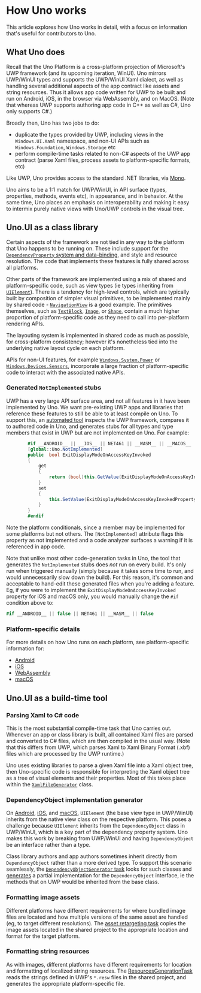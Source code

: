# How Uno works

This article explores how Uno works in detail, with a focus on information that's useful for contributors to Uno. 

## What Uno does

Recall that the  Uno Platform is a cross-platform projection of Microsoft's UWP framework (and its upcoming iteration, WinUI). Uno mirrors UWP/WinUI types and supports the UWP/WinUI Xaml dialect, as well as handling several additional aspects of the app contract like assets and string resources. Thus it allows app code written for UWP to be built and run on Android, iOS, in the browser via WebAssembly, and on MacOS. (Note that whereas UWP supports authoring app code in C++ as well as C#, Uno only supports C#.)

Broadly then, Uno has two jobs to do:

* duplicate the types provided by UWP, including views in the `Windows.UI.Xaml` namespace, and non-UI APIs such as `Windows.Foundation`, `Windows.Storage` etc
* perform compile-time tasks related to non-C# aspects of the UWP app contract (parse Xaml files, process assets to platform-specific formats, etc)

Like UWP, Uno provides access to the standard .NET libraries, via [Mono](https://www.mono-project.com/).

Uno aims to be a 1:1 match for UWP/WinUI, in API surface (types, properties, methods, events etc), in appearance, and in behavior. At the same time, Uno places an emphasis on interoperability and making it easy to intermix purely native views with Uno/UWP controls in the visual tree.

## Uno.UI as a class library

Certain aspects of the framework are not tied in any way to the platform that Uno happens to be running on. These include support for the [`DependencyProperty` system and data-binding](https://docs.microsoft.com/en-us/windows/uwp/xaml-platform/dependency-properties-overview), and style and resource resolution. The code that implements these features is fully shared across all platforms.

Other parts of the framework are implemented using a mix of shared and platform-specific code, such as view types (ie types inheriting from [`UIElement`](https://docs.microsoft.com/en-us/uwp/api/windows.ui.xaml.uielement)). There is a tendency for high-level controls, which are typically built by composition of simpler visual primitives, to be implemented mainly by shared code - [`NavigationView`](https://github.com/unoplatform/uno/tree/master/src/Uno.UI/UI/Xaml/Controls/NavigationView) is a good example. The primitives themselves, such as [`TextBlock`](https://github.com/unoplatform/uno/tree/master/src/Uno.UI/UI/Xaml/Controls/TextBlock), [`Image`](https://github.com/unoplatform/uno/tree/master/src/Uno.UI/UI/Xaml/Controls/Image), or [`Shape`](https://github.com/unoplatform/uno/tree/master/src/Uno.UI/UI/Xaml/Shapes), contain a much higher proportion of platform-specific code as they need to call into per-platform rendering APIs.

The layouting system is implemented in shared code as much as possible, for cross-platform consistency; however it's nonetheless tied into the underlying native layout cycle on each platform.

APIs for non-UI features, for example [`Windows.System.Power`](../features/windows-system-power.md) or [`Windows.Devices.Sensors`](../features/windows-devices-sensors.md), incorporate a large fraction of platform-specific code to interact with the associated native APIs.

### Generated `NotImplemented` stubs

UWP has a very large API surface area, and not all features in it have been implemented by Uno. We want pre-existing UWP apps and libraries that reference these features to still be able to at least compile on Uno. To support this, an [automated tool](https://github.com/unoplatform/uno/tree/master/src/Uno.UWPSyncGenerator) inspects the UWP framework, compares it to authored code in Uno, and generates stubs for all types and type members that exist in UWP but are not implemented on Uno. For example:

```csharp
		#if __ANDROID__ || __IOS__ || NET461 || __WASM__ || __MACOS__
		[global::Uno.NotImplemented]
		public  bool ExitDisplayModeOnAccessKeyInvoked
		{
			get
			{
				return (bool)this.GetValue(ExitDisplayModeOnAccessKeyInvokedProperty);
			}
			set
			{
				this.SetValue(ExitDisplayModeOnAccessKeyInvokedProperty, value);
			}
		}
		#endif
```

Note the platform conditionals, since a member may be implemented for some platforms but not others. The `[NotImplemented]` attribute flags this property as not implemented and a code analyzer surfaces a warning if it is referenced in app code.

Note that unlike most other code-generation tasks in Uno, the tool that generates the `NotImplemented` stubs does _not_ run on every build. It's only run when triggered manually (simply because it takes some time to run, and would unnecessarily slow down the build). For this reason, it's common and acceptable to hand-edit these generated files when you're adding a feature. Eg, if you were to implement the `ExitDisplayModeOnAccessKeyInvoked` property for iOS and macOS only, you would manually change the `#if` condition above to:

```csharp
#if __ANDROID__ || false || NET461 || __WASM__ || false
```

### Platform-specific details

For more details on how Uno runs on each platform, see platform-specific information for:

* [Android](uno-internals-android.md)
* [iOS](uno-internals-ios.md)
* [WebAssembly](uno-internals-wasm.md)
* [macOS](uno-internals-macos.md)

## Uno.UI as a build-time tool

### Parsing Xaml to C# code

This is the most substantial compile-time task that Uno carries out. Whenever an app or class library is built, all contained Xaml files are parsed and converted to C# files, which are then compiled in the usual way. (Note that this differs from UWP, which parses Xaml to Xaml Binary Format (.xbf) files which are processed by the UWP runtime.)

Uno uses existing libraries to parse a given Xaml file into a Xaml object tree, then Uno-specific code is responsible for interpreting the Xaml object tree as a tree of visual elements and their properties. Most of this takes place within the [`XamlFileGenerator`](https://github.com/unoplatform/uno/blob/master/src/SourceGenerators/Uno.UI.SourceGenerators/XamlGenerator/XamlFileGenerator.cs) class.

### DependencyObject implementation generator

On [Android](uno-internals-android.md), [iOS](uno-internals-ios.md), and [macOS](uno-internals-macos.md), `UIElement` (the base view type in UWP/WinUI) inherits from the native view class on the respective platform. This poses a challenge because `UIElement` inherits from the `DependencyObject` class in UWP/WinUI, which is a key part of the dependency property system. Uno makes this work by breaking from UWP/WinUI and having `DependencyObject` be an interface rather than a type.

Class library authors and app authors sometimes inherit directly from `DependencyObject` rather than a more derived type. To support this scenario seamlessly, the [`DependencyObjectGenerator` task](https://github.com/unoplatform/uno/blob/master/src/SourceGenerators/Uno.UI.SourceGenerators/DependencyObject/DependencyObjectGenerator.cs) looks for such classes and [generates](https://github.com/unoplatform/Uno.SourceGeneration) a partial implementation for the `DependencyObject` interface, ie the methods that on UWP would be inherited from the base class.

### Formatting image assets

Different platforms have different requirements for where bundled image files are located and how multiple versions of the same asset are handled (eg, to target different resolutions). The [asset retargeting task](https://github.com/unoplatform/uno/blob/master/src/SourceGenerators/Uno.UI.Tasks/Assets/RetargetAssets.cs) copies the image assets located in the shared project to the appropriate location and format for the target platform.

### Formatting string resources

As with images, different platforms have different requirements for location and formatting of localized string resources. The [ResourcesGenerationTask](https://github.com/unoplatform/uno/blob/master/src/SourceGenerators/Uno.UI.Tasks/ResourcesGenerator/ResourcesGenerationTask.cs) reads the strings defined in UWP's `*.resw` files in the shared project, and generates the appropriate platform-specific file.